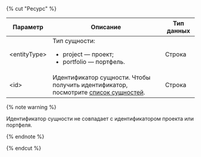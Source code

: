 {% cut "Ресурс" %}

Параметр | Описание | Тип данных
-------- | -------- | ----------
\<entityType> |Тип сущности:<ul><li>project — проект;</li><li>portfolio — портфель.</li></ul>| Строка
\<id> | Идентификатор сущности. Чтобы получить идентификатор, посмотрите [список сущностей](../../../tracker/concepts/entities/search-entities.md). | Строка

{% note warning %}

Идентификатор сущности не совпадает с идентификатором проекта или портфеля.

{% endnote %}

{% endcut %}
